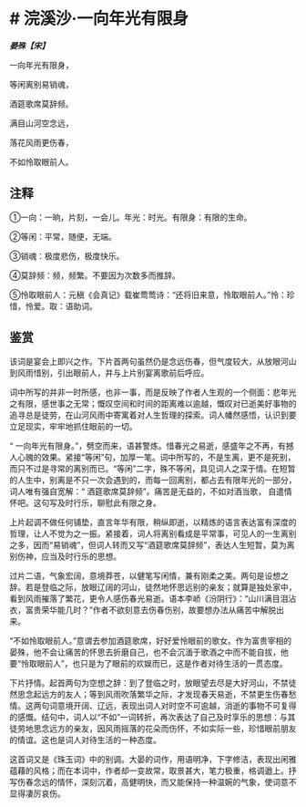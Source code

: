 # # 浣溪沙·一向年光有限身

***晏殊【宋】***

一向年光有限身，

等闲离别易销魂，

酒筵歌席莫辞频。

满目山河空念远，

落花风雨更伤春，

不如怜取眼前人。

## 注释

①一向：一晌，片刻，一会儿。年光：时光。有限身：有限的生命。

②等闲：平常，随便，无端。

③销魂：极度悲伤，极度快乐。

④莫辞频：频，频繁。不要因为次数多而推辞。

⑤怜取眼前人：元稹《会真记》载崔莺莺诗：“还将旧来意，怜取眼前人。”怜：珍惜，怜爱。取：语助词。

## 鉴赏

该词是宴会上即兴之作。下片首两句虽然仍是念远伤春，但气度较大，从放眼河山到风雨惜别，引出眼前人，并与上片别宴离歌前后呼应。

词中所写的并非一时所感，也非一事，而是反映了作者人生观的一个侧面：悲年光之有限，感世事之无常；慨叹空间和时间的距离难以逾越，慨叹对已逝美好事物的追寻总是徒劳，在山河风雨中寄寓着对人生哲理的探索。词人幡然感悟，认识到要立足现实，牢牢地抓住眼前的一切。

“ 一向年光有限身。”，劈空而来，语甚警炼。惜春光之易逝，感盛年之不再，有撼人心魄的效果。紧接“等闲”句，加厚一笔。词中所写的，不是生离，更不是死别，而只不过是寻常的离别而已。“等闲”二字，殊不等闲，具见词人之深于情。在短暂的人生中，别离是不只一次会遇到的，而每一回离别，都占去有限年光的一部分，词人唯有强自宽解：“ 酒筵歌席莫辞频”。痛苦是无益的，不如对酒当歌， 自遣情怀吧。这句写及时行乐，聊慰此有限之身。

上片起调不做任何铺垫，直言年华有限，稍纵即逝，以精炼的语言表达富有深度的哲理，让人不觉为之一振。紧接着，词人将离别看成是平常事，可见人的一生离别之多，因而“易销魂”，但词人转而又写“酒筵歌席莫辞频”，表达人生短暂，莫为离别伤神，应当及时行乐的思想。

过片二语，气象宏阔，意境莽苍，以健笔写闲情，兼有刚柔之美。两句是设想之辞。若是登临之际，放眼辽阔的河山，徒然地怀思远别的亲友；就算是独处家中，看到风雨摧落了繁花，更令人感伤春光易逝。语本李峤《汾阴行》：“山川满目泪沾衣，富贵荣华能几时？”作者不欲刻意去伤春伤别，故要想办法从痛苦中解脱出来。

“不如怜取眼前人。”意谓去参加酒筵歌席，好好爱怜眼前的歌女。作为富贵宰相的晏殊，他不会让痛苦的怀思去折磨自己，也不会沉湎于歌酒之中而不能自拔，他要“怜取眼前人”，也只是为了眼前的欢娱而已，这是作者对待生活的一贯态度。

下片抒情。起首两句为空想之辞：到了登临之时，放眼望去尽是大好河山，不禁徒然思念起远方的友人；等到风雨吹落繁华之际，才发现春天易逝，不禁更生伤春愁情。这两句词意境开阔、辽远，表现出词人对时空不可逾越，消逝的事物不可复得的感慨。结句中，词人以“不如”一词转折，再次表达了自己及时享乐的思想：与其徒劳地思念远方的亲友，因风雨摇落的花朵而伤怀，不如实际一些，珍惜眼前朋友的情谊。这也是词人对待生活的一种态度。

这首词又是《珠玉词》中的别调。大晏的词作，用语明净，下字修洁，表现出闲雅蕴藉的风格；而在本词中，作者却一变故常，取景甚大，笔力极重，格调遒上。抒写伤春念远的情怀，深刻沉着，高健明快，而又能保持一种温婉的气象，使词意不显得凄厉哀伤。
